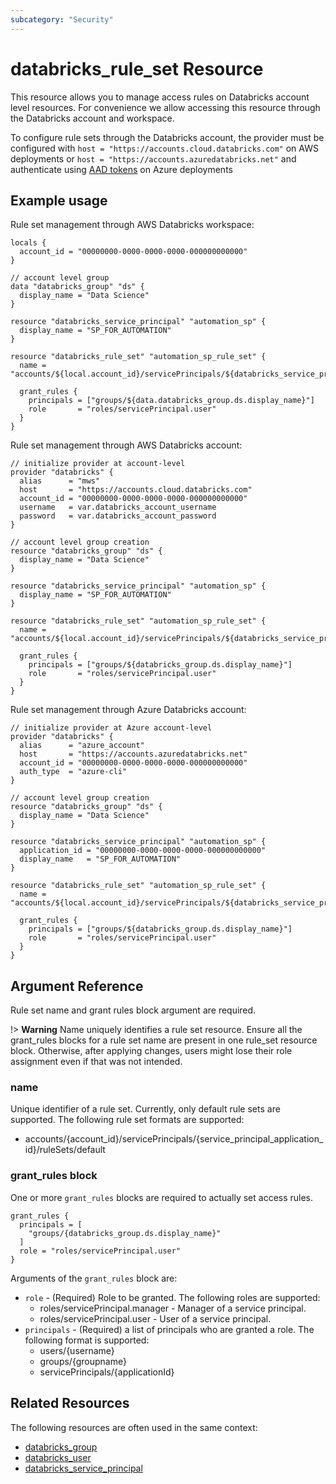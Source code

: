 ```yaml
---
subcategory: "Security"
---
```


# databricks_rule_set Resource

This resource allows you to manage access rules on Databricks account level resources. For convenience we allow accessing this resource through the Databricks account and workspace.

To configure rule sets through the Databricks account, the provider must be configured with `host = "https://accounts.cloud.databricks.com"` on AWS deployments or `host = "https://accounts.azuredatabricks.net"` and authenticate using [AAD tokens](https://registry.terraform.io/providers/databricks/databricks/latest/docs#special-configurations-for-azure) on Azure deployments

## Example usage

Rule set management through AWS Databricks workspace:

```hcl
locals {
  account_id = "00000000-0000-0000-0000-000000000000"
}

// account level group
data "databricks_group" "ds" {
  display_name = "Data Science"
}

resource "databricks_service_principal" "automation_sp" {
  display_name = "SP_FOR_AUTOMATION"
}

resource "databricks_rule_set" "automation_sp_rule_set" {
  name = "accounts/${local.account_id}/servicePrincipals/${databricks_service_principal.automation_sp.application_id}/ruleSets/default"

  grant_rules {
    principals = ["groups/${data.databricks_group.ds.display_name}"]
    role       = "roles/servicePrincipal.user"
  }
}
```

Rule set management through AWS Databricks account:

```hcl
// initialize provider at account-level
provider "databricks" {
  alias      = "mws"
  host       = "https://accounts.cloud.databricks.com"
  account_id = "00000000-0000-0000-0000-000000000000"
  username   = var.databricks_account_username
  password   = var.databricks_account_password
}

// account level group creation
resource "databricks_group" "ds" {
  display_name = "Data Science"
}

resource "databricks_service_principal" "automation_sp" {
  display_name = "SP_FOR_AUTOMATION"
}

resource "databricks_rule_set" "automation_sp_rule_set" {
  name = "accounts/${local.account_id}/servicePrincipals/${databricks_service_principal.automation_sp.application_id}/ruleSets/default"

  grant_rules {
    principals = ["groups/${databricks_group.ds.display_name}"]
    role       = "roles/servicePrincipal.user"
  }
}
```

Rule set management through Azure Databricks account:

```hcl
// initialize provider at Azure account-level
provider "databricks" {
  alias      = "azure_account"
  host       = "https://accounts.azuredatabricks.net"
  account_id = "00000000-0000-0000-0000-000000000000"
  auth_type  = "azure-cli"
}

// account level group creation
resource "databricks_group" "ds" {
  display_name = "Data Science"
}

resource "databricks_service_principal" "automation_sp" {
  application_id = "00000000-0000-0000-0000-000000000000"
  display_name   = "SP_FOR_AUTOMATION"
}

resource "databricks_rule_set" "automation_sp_rule_set" {
  name = "accounts/${local.account_id}/servicePrincipals/${databricks_service_principal.automation_sp.application_id}/ruleSets/default"

  grant_rules {
    principals = ["groups/${databricks_group.ds.display_name}"]
    role       = "roles/servicePrincipal.user"
  }
}
```

## Argument Reference

Rule set name and grant rules block argument are required.

!> **Warning** Name uniquely identifies a rule set resource. Ensure all the grant_rules blocks for a rule set name are present in one rule_set resource block. Otherwise, after applying changes, users might lose their role assignment even if that was not intended.

### name

Unique identifier of a rule set. Currently, only default rule sets are supported. The following rule set formats are supported:
* accounts/{account_id}/servicePrincipals/{service_principal_application_id}/ruleSets/default

### grant_rules block

One or more `grant_rules` blocks are required to actually set access rules.

```hcl
grant_rules {
  principals = [
    "groups/{databricks_group.ds.display_name}"
  ]
  role = "roles/servicePrincipal.user"
}
```

Arguments of the `grant_rules` block are:

- `role` - (Required) Role to be granted. The following roles are supported:
  * roles/servicePrincipal.manager - Manager of a service principal.
  * roles/servicePrincipal.user - User of a service principal.
- `principals` - (Required) a list of principals who are granted a role. The following format is supported:
  * users/{username}
  * groups/{groupname}
  * servicePrincipals/{applicationId}

## Related Resources

The following resources are often used in the same context:

* [databricks_group](group.md)
* [databricks_user](user.md)
* [databricks_service_principal](service_principal.md)
